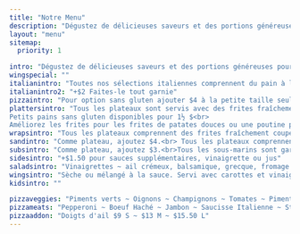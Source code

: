 ```yaml
---
title: "Notre Menu"
description: "Dégustez de délicieuses saveurs et des portions généreuses pour un excellent rapport qualité-prix! Les plats préférés de la maison incluent le fish & chips de style anglais, les pizzas traditionnelles et aventureuses et les steaks grillés juteux."
layout: "menu"
sitemap:
  priority: 1

intro: "Dégustez de délicieuses saveurs et des portions généreuses pour un excellent rapport qualité-prix! Les plats préférés de la maison incluent le fish & chips de style anglais, les pizzas traditionnelles et aventureuses et les steaks grillés à la perfection."
wingspecial: ""
italianintro: "Toutes nos sélections italiennes comprennent du pain à l'ail"
italianintro2: "+$2 Faites-le tout garnie"
pizzaintro: "Pour option sans gluten ajouter $4 à la petite taille seulement"
plattersintro: "Tous les plateaux sont servis avec des frites fraîchement coupées et une salade de chou maison<br>
Petits pains sans gluten disponibles pour 1½ $<br>
Améliorez les frites pour les frites de patates douces ou une poutine pour $3"
wrapsintro: "Tous les plateaux comprennent des frites fraîchement coupées et une salade de chou maison. Option sans gluten disponible pour $1½"
sandintro: "Comme plateau, ajoutez $4.<br> Tous les plateaux comprennent des frites fraîchement coupées et une salade de chou maison."
subsintro: "Comme plateau, ajoutez $3.<br>Tous les sous-marins sont garnis de fromage et grillés et finis avec de la laitue, des tomates et des cornichons. (À l'exception du Sous-Marin Club) "
sidesintro: "+$1.50 pour sauces supplémentaires, vinaigrette ou jus"
saladsintro: "Vinaigrettes ~ ail crémeux, balsamique, grecque, fromage bleu, italien, citron, française ou César"
wingsintro: "Sèche ou mélangé à la sauce. Servi avec carottes et vinaigrette ranch. Les sauces sont disponibles en version douce, moyenne, piquante, suicide, miel, ail, piment doux, barbecue ou sel et poivre."
kidsintro: ""

pizzaveggies: "Piments verts ~ Oignons ~ Champignons ~ Tomates ~ Piments forts ~ Olives vertes ~ Olives noires"
pizzameats: "Pepperoni ~ Boeuf Haché ~ Jambon ~ Saucisse Italienne ~ Steak ~ Bacon ~ Poulet ~ Viande Fumée"
pizzaaddon: "Doigts d'ail $9 S ~ $13 M ~ $15.50 L"
---
```

